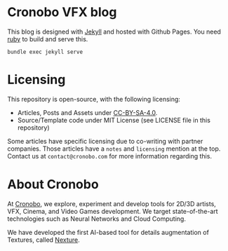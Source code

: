 # Cronobo VFX blog

This blog is designed with [Jekyll](https://jekyllrb.com/) and hosted with Github Pages.
You need [ruby](https://www.ruby-lang.org/en/) to build and serve this.

```
bundle exec jekyll serve
```

# Licensing

This repository is open-source, with the following licensing:

- Articles, Posts and Assets under [CC-BY-SA-4.0](https://creativecommons.org/licenses/by-sa/4.0/).
- Source/Template code under MIT License (see LICENSE file in this repository)

Some articles have specific licensing due to co-writing with partner companies.
Those articles have a `notes` and `licensing` mention at the top.
Contact us at `contact@cronobo.com` for more information regarding this.

# About Cronobo

At [Cronobo](https://cronobo.com/), we explore, experiment and develop tools for 2D/3D artists, VFX, Cinema, and Video Games development. We target state-of-the-art technologies such as Neural Networks and Cloud Computing.

We have developed the first AI-based tool for details augmentation of Textures, called [Nexture](https://cronobo.com/products/nexture).
